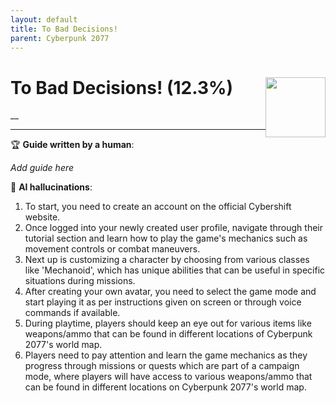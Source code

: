 ```yaml
---
layout: default
title: To Bad Decisions!
parent: Cyberpunk 2077
---
```


# To Bad Decisions! (12.3%) <img style="float: right;" src="https://cdn.cloudflare.steamstatic.com/steamcommunity/public/images/apps/1091500/3ac542374888a4a57a2ef35fb2bf3a5546daaaca.jpg" width="96" height="96">

__

***

:trophy: **Guide written by a human**:

_Add guide here_

:robot: **AI hallucinations**:

1) To start, you need to create an account on the official Cybershift website. 
2) Once logged into your newly created user profile, navigate through their tutorial section and learn how to play the game's mechanics such as movement controls or combat maneuvers.  
3) Next up is customizing a character by choosing from various classes like 'Mechanoid', which has unique abilities that can be useful in specific situations during missions. 
4) After creating your own avatar, you need to select the game mode and start playing it as per instructions given on screen or through voice commands if available.  
5) During playtime, players should keep an eye out for various items like weapons/ammo that can be found in different locations of Cyberpunk 2077's world map.
6) Players need to pay attention and learn the game mechanics as they progress through missions or quests which are part of a campaign mode, where players will have access to various weapons/ammo that can be found in different locations on Cyberpunk 2077's world map.